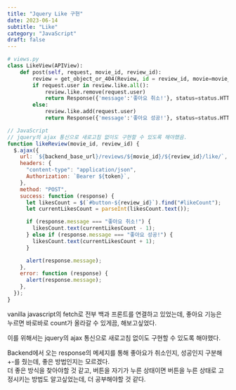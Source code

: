 ```yaml
---
title: "Jquery Like 구현"
date: 2023-06-14
subtitle: "Like"
category: "JavaScript"
draft: false
---
```


```python
# views.py
class LikeView(APIView):
    def post(self, request, movie_id, review_id):
        review = get_object_or_404(Review, id = review_id, movie=movie_id)
        if request.user in review.like.all():
            review.like.remove(request.user)
            return Response({'message':'좋아요 취소!'}, status=status.HTTP_200_OK)
        else:
            review.like.add(request.user)
            return Response({'message':'좋아요 성공!'}, status=status.HTTP_200_OK)
```

```js
// JavaScript
// jquery의 ajax 통신으로 새로고침 없이도 구현할 수 있도록 해야했음.
function likeReview(movie_id, review_id) {
  $.ajax({
    url: `${backend_base_url}/reviews/${movie_id}/${review_id}/like/`,
    headers: {
      "content-type": "application/json",
      Authorization: `Bearer ${token}`,
    },
    method: "POST",
    success: function (response) {
      let likesCount = $(`#button-${review_id}`).find("#likeCount");
      let currentLikesCount = parseInt(likesCount.text());

      if (response.message === "좋아요 취소!") {
        likesCount.text(currentLikesCount - 1);
      } else if (response.message === "좋아요 성공!") {
        likesCount.text(currentLikesCount + 1);
      }

      alert(response.message);
    },
    error: function (response) {
      alert(response.message);
    },
  });
}
```

vanilla javascript의 fetch로 전부 백과 프론트를 연결하고 있었는데, 좋아요 기능은 누르면 바로바로 count가 올라갈 수 있게끔, 해보고싶었다.

이를 위해서는 jquery의 ajax 통신으로 새로고침 없이도 구현할 수 있도록 해야했다.

Backend에서 오는 response의 메세지를 통해 좋아요가 취소인지, 성공인지 구분해 +-를 줬는데, 좋은 방법인지는 모르겠다.  
더 좋은 방식을 찾아야할 것 같고, 버튼을 자기가 누른 상태이면 버튼을 누른 상태로 고정시키는 방법도 알고싶었는데, 더 공부해야할 것 같다.
